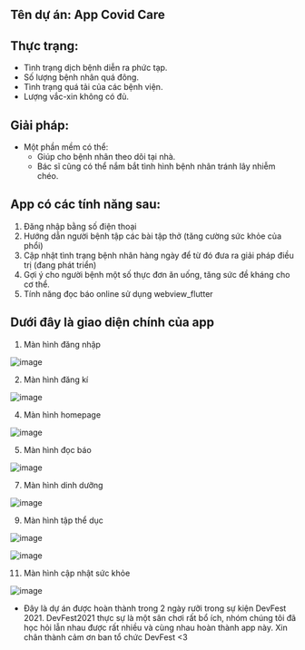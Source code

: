 ## Tên dự án: App Covid Care 

## Thực trạng:
+ Tình trạng dịch bệnh diễn ra phức tạp.
+ Số lượng bệnh nhân quá đông.
+ Tình trạng quá tải của các bệnh viện.
+ Lượng vắc-xin không có đủ. 

## Giải pháp: 
- Một phần mềm có thể:  
    + Giúp cho bệnh nhân theo dõi tại nhà.
    + Bác sĩ cũng có thể nắm bắt tình hình bệnh nhân tránh lây nhiễm chéo.

## App có các tính năng sau:
1. Đăng nhập bằng số điện thoại
2. Hướng dẫn người bệnh tập các bài tập thở (tăng cường sức khỏe của phổi)
3. Cập nhật tình trạng bệnh nhân hàng ngày để từ đó đưa ra giải pháp điều trị (đang phát triển)
4. Gợi ý cho người bệnh một số thực đơn ăn uống, tăng sức đề kháng cho cơ thể.
5. Tính năng đọc báo online sử dụng webview_flutter


## Dưới đây là giao diện chính của app
1. Màn hình đăng nhập

![image](https://user-images.githubusercontent.com/84313564/145134722-e3ebde8d-447a-4a2e-9a1d-4aa9d4ed948e.png)


2. Màn hình đăng kí


![image](https://user-images.githubusercontent.com/84313564/145134819-25976b28-5816-495d-9a4d-a4b4473cc60c.png)


4. Màn hình homepage

![image](https://user-images.githubusercontent.com/84313564/145134121-2a9fc724-be36-4a64-b4ab-81f6ffe756d7.png)

5. Màn hình đọc báo
 
![image](https://user-images.githubusercontent.com/84313564/145135254-9e2e404e-4220-4eb6-9d22-878f0643ef4f.png)

7. Màn hình dinh dưỡng

![image](https://user-images.githubusercontent.com/84313564/145135274-05e0b73a-e3ba-43de-b9e5-214d6b098094.png)

9. Màn hình tập thể dục

![image](https://user-images.githubusercontent.com/84313564/145135293-47d5ce09-b767-4dbb-8b11-f5c9381548d9.png)

![image](https://user-images.githubusercontent.com/84313564/145135301-1f8c5b46-453c-4ba0-84ac-c44a5651bfb8.png)

11. Màn hình cập nhật sức khỏe

![image](https://user-images.githubusercontent.com/84313564/145135330-03300471-583f-4598-83fe-c8a85cabb714.png)

- Đây là dự án được hoàn thành trong 2 ngày rưỡi trong sự kiện DevFest 2021.
DevFest2021 thực sự là một sân chơi rất bổ ích, nhóm chúng tôi đã học hỏi lẫn nhau được rất nhiều và cùng nhau hoàn thành app này.
Xin chân thành cảm ơn ban tổ chức DevFest <3
